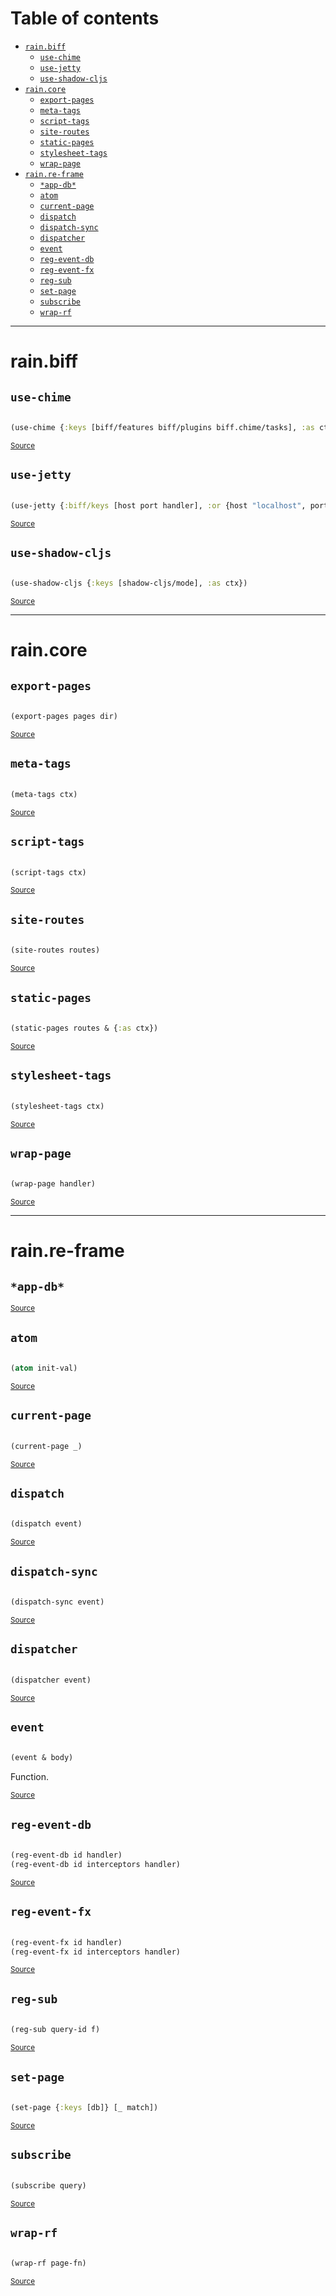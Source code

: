 # Table of contents
-  [`rain.biff`](#rain.biff) 
    -  [`use-chime`](#rain.biff/use-chime)
    -  [`use-jetty`](#rain.biff/use-jetty)
    -  [`use-shadow-cljs`](#rain.biff/use-shadow-cljs)
-  [`rain.core`](#rain.core) 
    -  [`export-pages`](#rain.core/export-pages)
    -  [`meta-tags`](#rain.core/meta-tags)
    -  [`script-tags`](#rain.core/script-tags)
    -  [`site-routes`](#rain.core/site-routes)
    -  [`static-pages`](#rain.core/static-pages)
    -  [`stylesheet-tags`](#rain.core/stylesheet-tags)
    -  [`wrap-page`](#rain.core/wrap-page)
-  [`rain.re-frame`](#rain.re-frame) 
    -  [`*app-db*`](#rain.re-frame/*app-db*)
    -  [`atom`](#rain.re-frame/atom)
    -  [`current-page`](#rain.re-frame/current-page)
    -  [`dispatch`](#rain.re-frame/dispatch)
    -  [`dispatch-sync`](#rain.re-frame/dispatch-sync)
    -  [`dispatcher`](#rain.re-frame/dispatcher)
    -  [`event`](#rain.re-frame/event)
    -  [`reg-event-db`](#rain.re-frame/reg-event-db)
    -  [`reg-event-fx`](#rain.re-frame/reg-event-fx)
    -  [`reg-sub`](#rain.re-frame/reg-sub)
    -  [`set-page`](#rain.re-frame/set-page)
    -  [`subscribe`](#rain.re-frame/subscribe)
    -  [`wrap-rf`](#rain.re-frame/wrap-rf)

-----
# <a name="rain.biff">rain.biff</a>






## <a name="rain.biff/use-chime">`use-chime`</a><a name="rain.biff/use-chime"></a>
``` clojure

(use-chime {:keys [biff/features biff/plugins biff.chime/tasks], :as ctx})
```
<p><sub><a href="/blob/main/src/rain/biff.clj#L30-L38">Source</a></sub></p>

## <a name="rain.biff/use-jetty">`use-jetty`</a><a name="rain.biff/use-jetty"></a>
``` clojure

(use-jetty {:biff/keys [host port handler], :or {host "localhost", port 8080}, :as ctx})
```
<p><sub><a href="/blob/main/src/rain/biff.clj#L8-L18">Source</a></sub></p>

## <a name="rain.biff/use-shadow-cljs">`use-shadow-cljs`</a><a name="rain.biff/use-shadow-cljs"></a>
``` clojure

(use-shadow-cljs {:keys [shadow-cljs/mode], :as ctx})
```
<p><sub><a href="/blob/main/src/rain/biff.clj#L20-L28">Source</a></sub></p>

-----
# <a name="rain.core">rain.core</a>






## <a name="rain.core/export-pages">`export-pages`</a><a name="rain.core/export-pages"></a>
``` clojure

(export-pages pages dir)
```
<p><sub><a href="/blob/main/src/rain/core.clj#L71-L77">Source</a></sub></p>

## <a name="rain.core/meta-tags">`meta-tags`</a><a name="rain.core/meta-tags"></a>
``` clojure

(meta-tags ctx)
```
<p><sub><a href="/blob/main/src/rain/core.clj#L39-L40">Source</a></sub></p>

## <a name="rain.core/script-tags">`script-tags`</a><a name="rain.core/script-tags"></a>
``` clojure

(script-tags ctx)
```
<p><sub><a href="/blob/main/src/rain/core.clj#L52-L55">Source</a></sub></p>

## <a name="rain.core/site-routes">`site-routes`</a><a name="rain.core/site-routes"></a>
``` clojure

(site-routes routes)
```
<p><sub><a href="/blob/main/src/rain/core.clj#L79-L82">Source</a></sub></p>

## <a name="rain.core/static-pages">`static-pages`</a><a name="rain.core/static-pages"></a>
``` clojure

(static-pages routes & {:as ctx})
```
<p><sub><a href="/blob/main/src/rain/core.clj#L96-L109">Source</a></sub></p>

## <a name="rain.core/stylesheet-tags">`stylesheet-tags`</a><a name="rain.core/stylesheet-tags"></a>
``` clojure

(stylesheet-tags ctx)
```
<p><sub><a href="/blob/main/src/rain/core.clj#L49-L50">Source</a></sub></p>

## <a name="rain.core/wrap-page">`wrap-page`</a><a name="rain.core/wrap-page"></a>
``` clojure

(wrap-page handler)
```
<p><sub><a href="/blob/main/src/rain/core.clj#L57-L69">Source</a></sub></p>

-----
# <a name="rain.re-frame">rain.re-frame</a>






## <a name="rain.re-frame/*app-db*">`*app-db*`</a><a name="rain.re-frame/*app-db*"></a>



<p><sub><a href="/blob/main/src/rain/re_frame.cljc#L10-L12">Source</a></sub></p>

## <a name="rain.re-frame/atom">`atom`</a><a name="rain.re-frame/atom"></a>
``` clojure

(atom init-val)
```
<p><sub><a href="/blob/main/src/rain/re_frame.cljc#L85-L87">Source</a></sub></p>

## <a name="rain.re-frame/current-page">`current-page`</a><a name="rain.re-frame/current-page"></a>
``` clojure

(current-page _)
```
<p><sub><a href="/blob/main/src/rain/re_frame.cljc#L42-L46">Source</a></sub></p>

## <a name="rain.re-frame/dispatch">`dispatch`</a><a name="rain.re-frame/dispatch"></a>
``` clojure

(dispatch event)
```
<p><sub><a href="/blob/main/src/rain/re_frame.cljc#L79-L80">Source</a></sub></p>

## <a name="rain.re-frame/dispatch-sync">`dispatch-sync`</a><a name="rain.re-frame/dispatch-sync"></a>
``` clojure

(dispatch-sync event)
```
<p><sub><a href="/blob/main/src/rain/re_frame.cljc#L82-L83">Source</a></sub></p>

## <a name="rain.re-frame/dispatcher">`dispatcher`</a><a name="rain.re-frame/dispatcher"></a>
``` clojure

(dispatcher event)
```
<p><sub><a href="/blob/main/src/rain/re_frame.cljc#L73-L77">Source</a></sub></p>

## <a name="rain.re-frame/event">`event`</a><a name="rain.re-frame/event"></a>
``` clojure

(event & body)
```
Function.
<p><sub><a href="/blob/main/src/rain/re_frame.cljc#L94-L96">Source</a></sub></p>

## <a name="rain.re-frame/reg-event-db">`reg-event-db`</a><a name="rain.re-frame/reg-event-db"></a>
``` clojure

(reg-event-db id handler)
(reg-event-db id interceptors handler)
```
<p><sub><a href="/blob/main/src/rain/re_frame.cljc#L61-L65">Source</a></sub></p>

## <a name="rain.re-frame/reg-event-fx">`reg-event-fx`</a><a name="rain.re-frame/reg-event-fx"></a>
``` clojure

(reg-event-fx id handler)
(reg-event-fx id interceptors handler)
```
<p><sub><a href="/blob/main/src/rain/re_frame.cljc#L67-L71">Source</a></sub></p>

## <a name="rain.re-frame/reg-sub">`reg-sub`</a><a name="rain.re-frame/reg-sub"></a>
``` clojure

(reg-sub query-id f)
```
<p><sub><a href="/blob/main/src/rain/re_frame.cljc#L51-L53">Source</a></sub></p>

## <a name="rain.re-frame/set-page">`set-page`</a><a name="rain.re-frame/set-page"></a>
``` clojure

(set-page {:keys [db]} [_ match])
```
<p><sub><a href="/blob/main/src/rain/re_frame.cljc#L23-L30">Source</a></sub></p>

## <a name="rain.re-frame/subscribe">`subscribe`</a><a name="rain.re-frame/subscribe"></a>
``` clojure

(subscribe query)
```
<p><sub><a href="/blob/main/src/rain/re_frame.cljc#L55-L59">Source</a></sub></p>

## <a name="rain.re-frame/wrap-rf">`wrap-rf`</a><a name="rain.re-frame/wrap-rf"></a>
``` clojure

(wrap-rf page-fn)
```
<p><sub><a href="/blob/main/src/rain/re_frame.cljc#L98-L104">Source</a></sub></p>
